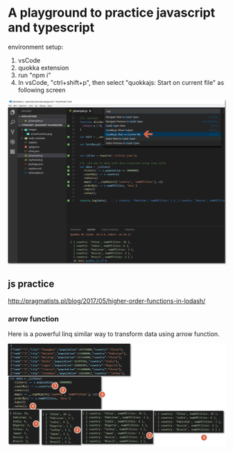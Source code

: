 # A playground to practice javascript and typescript
environment setup:

1. vsCode
2. quokka extension
3. run "npm i"
4. In vsCode, "ctrl+shift+p", then select "quokkajs: Start on current file" as following screen

![arrow function](/Images/loadQuokka.png)

## js practice
http://pragmatists.pl/blog/2017/05/higher-order-functions-in-lodash/

### arrow function
Here is a powerful linq similar way to transform data using arrow function. 

![arrow function](/Images/arrowFunction.png)




